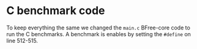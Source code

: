 # C benchmark code

To keep everything the same we changed the `main.c` BFree-core code to run the
C benchmarks. A benchmark is enables by setting the `#define` on line 512-515.
